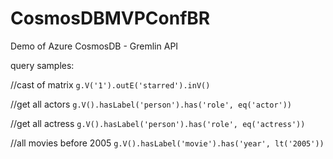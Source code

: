 # CosmosDBMVPConfBR
Demo of Azure CosmosDB - Gremlin API

query samples:


//cast of matrix
`g.V('1').outE('starred').inV()`

//get all actors
`g.V().hasLabel('person').has('role', eq('actor'))`

//get all actress
`g.V().hasLabel('person').has('role', eq('actress'))`

//all movies before 2005
`g.V().hasLabel('movie').has('year', lt('2005'))`
